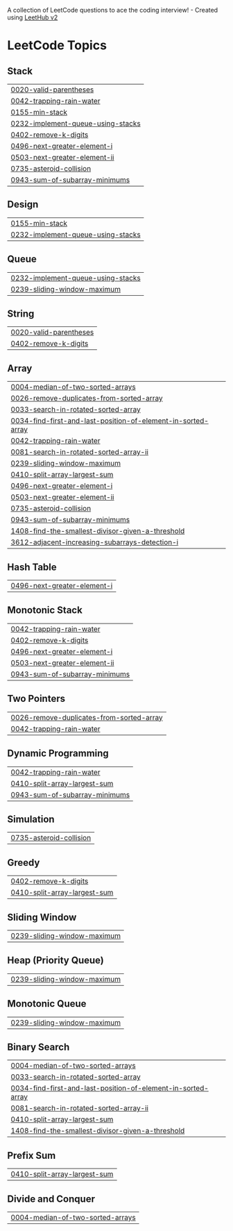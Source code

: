 A collection of LeetCode questions to ace the coding interview! - Created using [LeetHub v2](https://github.com/arunbhardwaj/LeetHub-2.0)
<!---LeetCode Topics Start-->
# LeetCode Topics
## Stack
|  |
| ------- |
| [0020-valid-parentheses](https://github.com/Shashank0701-byte/Leetcode-problems/tree/master/0020-valid-parentheses) |
| [0042-trapping-rain-water](https://github.com/Shashank0701-byte/Leetcode-problems/tree/master/0042-trapping-rain-water) |
| [0155-min-stack](https://github.com/Shashank0701-byte/Leetcode-problems/tree/master/0155-min-stack) |
| [0232-implement-queue-using-stacks](https://github.com/Shashank0701-byte/Leetcode-problems/tree/master/0232-implement-queue-using-stacks) |
| [0402-remove-k-digits](https://github.com/Shashank0701-byte/Leetcode-problems/tree/master/0402-remove-k-digits) |
| [0496-next-greater-element-i](https://github.com/Shashank0701-byte/Leetcode-problems/tree/master/0496-next-greater-element-i) |
| [0503-next-greater-element-ii](https://github.com/Shashank0701-byte/Leetcode-problems/tree/master/0503-next-greater-element-ii) |
| [0735-asteroid-collision](https://github.com/Shashank0701-byte/Leetcode-problems/tree/master/0735-asteroid-collision) |
| [0943-sum-of-subarray-minimums](https://github.com/Shashank0701-byte/Leetcode-problems/tree/master/0943-sum-of-subarray-minimums) |
## Design
|  |
| ------- |
| [0155-min-stack](https://github.com/Shashank0701-byte/Leetcode-problems/tree/master/0155-min-stack) |
| [0232-implement-queue-using-stacks](https://github.com/Shashank0701-byte/Leetcode-problems/tree/master/0232-implement-queue-using-stacks) |
## Queue
|  |
| ------- |
| [0232-implement-queue-using-stacks](https://github.com/Shashank0701-byte/Leetcode-problems/tree/master/0232-implement-queue-using-stacks) |
| [0239-sliding-window-maximum](https://github.com/Shashank0701-byte/Leetcode-problems/tree/master/0239-sliding-window-maximum) |
## String
|  |
| ------- |
| [0020-valid-parentheses](https://github.com/Shashank0701-byte/Leetcode-problems/tree/master/0020-valid-parentheses) |
| [0402-remove-k-digits](https://github.com/Shashank0701-byte/Leetcode-problems/tree/master/0402-remove-k-digits) |
## Array
|  |
| ------- |
| [0004-median-of-two-sorted-arrays](https://github.com/Shashank0701-byte/Leetcode-problems/tree/master/0004-median-of-two-sorted-arrays) |
| [0026-remove-duplicates-from-sorted-array](https://github.com/Shashank0701-byte/Leetcode-problems/tree/master/0026-remove-duplicates-from-sorted-array) |
| [0033-search-in-rotated-sorted-array](https://github.com/Shashank0701-byte/Leetcode-problems/tree/master/0033-search-in-rotated-sorted-array) |
| [0034-find-first-and-last-position-of-element-in-sorted-array](https://github.com/Shashank0701-byte/Leetcode-problems/tree/master/0034-find-first-and-last-position-of-element-in-sorted-array) |
| [0042-trapping-rain-water](https://github.com/Shashank0701-byte/Leetcode-problems/tree/master/0042-trapping-rain-water) |
| [0081-search-in-rotated-sorted-array-ii](https://github.com/Shashank0701-byte/Leetcode-problems/tree/master/0081-search-in-rotated-sorted-array-ii) |
| [0239-sliding-window-maximum](https://github.com/Shashank0701-byte/Leetcode-problems/tree/master/0239-sliding-window-maximum) |
| [0410-split-array-largest-sum](https://github.com/Shashank0701-byte/Leetcode-problems/tree/master/0410-split-array-largest-sum) |
| [0496-next-greater-element-i](https://github.com/Shashank0701-byte/Leetcode-problems/tree/master/0496-next-greater-element-i) |
| [0503-next-greater-element-ii](https://github.com/Shashank0701-byte/Leetcode-problems/tree/master/0503-next-greater-element-ii) |
| [0735-asteroid-collision](https://github.com/Shashank0701-byte/Leetcode-problems/tree/master/0735-asteroid-collision) |
| [0943-sum-of-subarray-minimums](https://github.com/Shashank0701-byte/Leetcode-problems/tree/master/0943-sum-of-subarray-minimums) |
| [1408-find-the-smallest-divisor-given-a-threshold](https://github.com/Shashank0701-byte/Leetcode-problems/tree/master/1408-find-the-smallest-divisor-given-a-threshold) |
| [3612-adjacent-increasing-subarrays-detection-i](https://github.com/Shashank0701-byte/Leetcode-problems/tree/master/3612-adjacent-increasing-subarrays-detection-i) |
## Hash Table
|  |
| ------- |
| [0496-next-greater-element-i](https://github.com/Shashank0701-byte/Leetcode-problems/tree/master/0496-next-greater-element-i) |
## Monotonic Stack
|  |
| ------- |
| [0042-trapping-rain-water](https://github.com/Shashank0701-byte/Leetcode-problems/tree/master/0042-trapping-rain-water) |
| [0402-remove-k-digits](https://github.com/Shashank0701-byte/Leetcode-problems/tree/master/0402-remove-k-digits) |
| [0496-next-greater-element-i](https://github.com/Shashank0701-byte/Leetcode-problems/tree/master/0496-next-greater-element-i) |
| [0503-next-greater-element-ii](https://github.com/Shashank0701-byte/Leetcode-problems/tree/master/0503-next-greater-element-ii) |
| [0943-sum-of-subarray-minimums](https://github.com/Shashank0701-byte/Leetcode-problems/tree/master/0943-sum-of-subarray-minimums) |
## Two Pointers
|  |
| ------- |
| [0026-remove-duplicates-from-sorted-array](https://github.com/Shashank0701-byte/Leetcode-problems/tree/master/0026-remove-duplicates-from-sorted-array) |
| [0042-trapping-rain-water](https://github.com/Shashank0701-byte/Leetcode-problems/tree/master/0042-trapping-rain-water) |
## Dynamic Programming
|  |
| ------- |
| [0042-trapping-rain-water](https://github.com/Shashank0701-byte/Leetcode-problems/tree/master/0042-trapping-rain-water) |
| [0410-split-array-largest-sum](https://github.com/Shashank0701-byte/Leetcode-problems/tree/master/0410-split-array-largest-sum) |
| [0943-sum-of-subarray-minimums](https://github.com/Shashank0701-byte/Leetcode-problems/tree/master/0943-sum-of-subarray-minimums) |
## Simulation
|  |
| ------- |
| [0735-asteroid-collision](https://github.com/Shashank0701-byte/Leetcode-problems/tree/master/0735-asteroid-collision) |
## Greedy
|  |
| ------- |
| [0402-remove-k-digits](https://github.com/Shashank0701-byte/Leetcode-problems/tree/master/0402-remove-k-digits) |
| [0410-split-array-largest-sum](https://github.com/Shashank0701-byte/Leetcode-problems/tree/master/0410-split-array-largest-sum) |
## Sliding Window
|  |
| ------- |
| [0239-sliding-window-maximum](https://github.com/Shashank0701-byte/Leetcode-problems/tree/master/0239-sliding-window-maximum) |
## Heap (Priority Queue)
|  |
| ------- |
| [0239-sliding-window-maximum](https://github.com/Shashank0701-byte/Leetcode-problems/tree/master/0239-sliding-window-maximum) |
## Monotonic Queue
|  |
| ------- |
| [0239-sliding-window-maximum](https://github.com/Shashank0701-byte/Leetcode-problems/tree/master/0239-sliding-window-maximum) |
## Binary Search
|  |
| ------- |
| [0004-median-of-two-sorted-arrays](https://github.com/Shashank0701-byte/Leetcode-problems/tree/master/0004-median-of-two-sorted-arrays) |
| [0033-search-in-rotated-sorted-array](https://github.com/Shashank0701-byte/Leetcode-problems/tree/master/0033-search-in-rotated-sorted-array) |
| [0034-find-first-and-last-position-of-element-in-sorted-array](https://github.com/Shashank0701-byte/Leetcode-problems/tree/master/0034-find-first-and-last-position-of-element-in-sorted-array) |
| [0081-search-in-rotated-sorted-array-ii](https://github.com/Shashank0701-byte/Leetcode-problems/tree/master/0081-search-in-rotated-sorted-array-ii) |
| [0410-split-array-largest-sum](https://github.com/Shashank0701-byte/Leetcode-problems/tree/master/0410-split-array-largest-sum) |
| [1408-find-the-smallest-divisor-given-a-threshold](https://github.com/Shashank0701-byte/Leetcode-problems/tree/master/1408-find-the-smallest-divisor-given-a-threshold) |
## Prefix Sum
|  |
| ------- |
| [0410-split-array-largest-sum](https://github.com/Shashank0701-byte/Leetcode-problems/tree/master/0410-split-array-largest-sum) |
## Divide and Conquer
|  |
| ------- |
| [0004-median-of-two-sorted-arrays](https://github.com/Shashank0701-byte/Leetcode-problems/tree/master/0004-median-of-two-sorted-arrays) |
<!---LeetCode Topics End-->